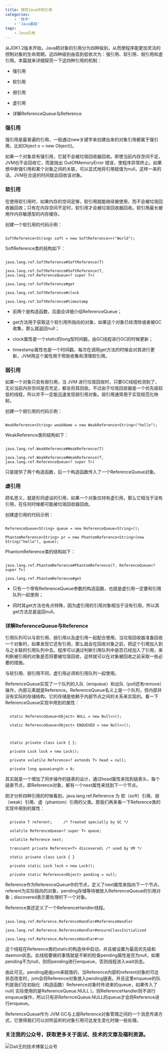 ```yaml
---
title: 探究Java中的引用
categories:
    - '技术'
    - 'Java基础'
tags:
    - Java引用
---
```



从JDK1.2版本开始，Java把对象的引用分为四种级别，从而使程序能更加灵活的控制对象的生命周期。这四种级别由高到低依次为：强引用、软引用、弱引用和虚引用。本篇就来详细探究一下这四种引用的机制：

- 强引用

- 软引用

- 弱引用

- 虚引用

- 详解ReferenceQueue与Reference

<!--more-->

### 强引用

强引用是最普遍的引用，一般通过new关键字来创建出来的对象引用都属于强引用，比如Object o = new Object()。

如果一个对象具有强引用，它就不会被垃圾回收器回收。即使当前内存空间不足，JVM也不会回收它，而是抛出 OutOfMemoryError 错误，使程序异常终止。如果想中断强引用和某个对象之间的关联，可以显式地将引用赋值为null，这样一来的话，JVM在合适的时间就会回收该对象。



### 软引用

在使用软引用时，如果内存的空间足够，软引用就能继续被使用，而不会被垃圾回收器回收；只有在内存空间不足时，软引用才会被垃圾回收器回收。软引用最长被用作内存敏感型的内存缓存。

创建一个软引用的代码示例：

```java:n

SoftReference<String> soft = new SoftReference<>("World");

```

SoftReference类的结构如下：

```text:n

java.lang.ref.SoftReference#SoftReference(T)

java.lang.ref.SoftReference#SoftReference(T, java.lang.ref.ReferenceQueue<? super T>)

java.lang.ref.SoftReference#get

java.lang.ref.SoftReference#clock

java.lang.ref.SoftReference#timestamp

```

- 前两个是构造函数，后面会详细介绍ReferenceQueue；

- get方法用于获取这个软引用所指向的对象，如果这个对象已经清除或者被GC收集，那么就返回null；

- clock属性是一个static的long型时间戳，由GC线程进行GC的时候更新；

- timestamp属性也是一个时间戳，每次在调用get方法的时候会对其进行更新，JVM用这个属性用于帮助收集和清理软引用。



### 弱引用

如果一个对象只具有弱引用，当 JVM 进行垃圾回收时，只要GC线程检测到了，无论当前内存空间是否充足，都会将其回收。不过由于垃圾回收器是一个优先级较低的线程，所以并不一定能迅速发现弱引用对象。弱引用通常用于实现规范化映射。

创建一个弱引用的代码示例：

```java:n

WeakReference<String> weakName = new WeakReference<String>("hello");

```

WeakReference类的结构如下：

```text:n

java.lang.ref.WeakReference#WeakReference(T)

java.lang.ref.WeakReference#WeakReference(T, java.lang.ref.ReferenceQueue<? super T>)

```

只是提供了两个构造函数，后一个构造函数传入了一个ReferenceQueue对象。



### 虚引用

顾名思义，就是形同虚设的引用，如果一个对象仅持有虚引用，那么它相当于没有引用，在任何时候都可能被垃圾回收器回收。

创建虚引用的代码示例：

```java:n

ReferenceQueue<String> queue = new ReferenceQueue<String>();

PhantomReference<String> pr = new PhantomReference<String>(new String("hello"), queue);

```

PhantomReference类的结构如下：

```text:n

java.lang.ref.PhantomReference#PhantomReference(T, ReferenceQueue<? super T>)

java.lang.ref.PhantomReference#get

```

- 只有一个带有ReferenceQueue参数的构造函数，也就是虚引用一定要和引用队列一起使用；

- 同时其get方法也有点特殊，因为虚引用的引用对象相当于没有引用，所以其get方法总是返回null。



### 详解ReferenceQueue与Reference

引用队列可以与软引用、弱引用以及虚引用一起配合使用，当垃圾回收器准备回收一个对象时，如果发现它还有引用，那么就会在回收对象之前，把这个引用加入到与之关联的引用队列中去。程序可以通过判断引用队列中是否已经加入了引用，来判断被引用的对象是否将要被垃圾回收，这样就可以在对象被回收之前采取一些必要的措施。

与软引用、弱引用不同，虚引用必须和引用队列一起使用。

ReferenceQueue实现了一个队列的入队（enqueue）和出队（poll还有remove）操作，内部元素就是Reference。ReferenceQueue名义上是一个队列，但内部并没有实际的存储结构，它的存储是依赖于内部节点之间的关系来实现的。看一下ReferenceQueue实现中用到的属性：

```java:n

  static ReferenceQueue<Object> NULL = new Null<>();

  static ReferenceQueue<Object> ENQUEUED = new Null<>();



  static private class Lock { };

  private Lock lock = new Lock();

  private volatile Reference<? extends T> head = null;

  private long queueLength = 0;

```

其实就是一个增加了同步操作的链表的设计，通过head属性来找到链表头，每个链表节点，即Reference对象，都有一个next属性来找到下一个节点。

刚才分析四种引用的时候看到，java.lang.ref.Reference 为 软（soft）引用、弱（weak）引用、虚（phantom）引用的父类。那我们再来看一下Reference类的实现中用到的属性：

```java:n

  private T referent;     /* Treated specially by GC */

  volatile ReferenceQueue<? super T> queue;

  volatile Reference next;

  transient private Reference<T> discovered; /* used by VM */

  static private class Lock { }

  private static Lock lock = new Lock();

  private static Reference<Object> pending = null;

```

Reference作为ReferenceQueue中的节点，定义了next属性来指向下一个节点，referent为实际指向的对象，pending存储等待被放入ReferenceQueue的引用对象；discovered表示要处理的下一个对象。

Reference类还定义了一个ReferenceHandler线程。

```text:n

java.lang.ref.Reference.ReferenceHandler#ReferenceHandler

java.lang.ref.Reference.ReferenceHandler#ensureClassInitialized

java.lang.ref.Reference.ReferenceHandler#run

```

这个线程在Reference类的static的构造块中启动，并且被设置为最高优先级和daemon状态。此线程要做的事情就是不断的检查pending属性是否为null，如果pending不为null，则将pending进行enqueue，否则线程进入wait状态。

由此可见，pending是由jvm来赋值的，当Reference内部的referent对象的可达状态改变时，jvm会将Reference对象放入pending链表。并且这里enqueue的队列是我们在初始化（构造函数）Reference对象时传进来的queue，如果传入了null( 实际使用的是ReferenceQueue.NULL )，则ReferenceHandler则不进行enqueue操作，所以只有非RefernceQueue.NULL的queue才会将Reference进行enqueue。

ReferenceQueue作为 JVM GC与上层Reference对象管理之间的一个消息传递方式，它使得我们可以对所监听的对象引用可达发生变化时做一些处理。


### 关注我的公众号，获取更多关于面试、技术的文章及福利资源。

![Dali王的技术博客公众号](/pictures/Dali王的技术博客公众号.jpg)